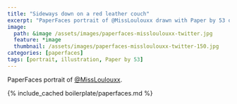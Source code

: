 ```yaml
---
title: "Sideways down on a red leather couch"
excerpt: "PaperFaces portrait of @MissLoulouxx drawn with Paper by 53 on an iPad."
image: 
  path: &image /assets/images/paperfaces-missloulouxx-twitter.jpg 
  feature: *image
  thumbnail: /assets/images/paperfaces-missloulouxx-twitter-150.jpg
categories: [paperfaces]
tags: [portrait, illustration, Paper by 53]
---
```


PaperFaces portrait of [@MissLoulouxx](https://twitter.com/MissLoulouxx).

{% include_cached boilerplate/paperfaces.md %}

